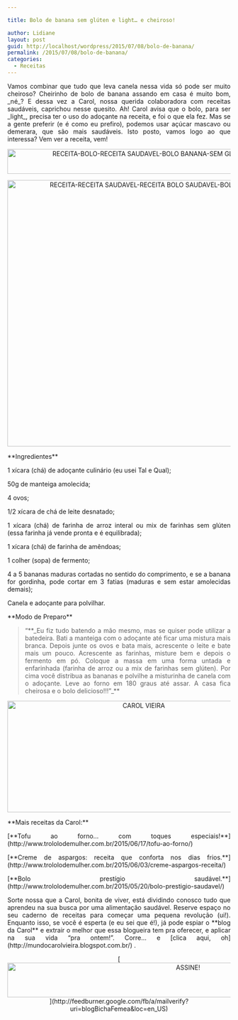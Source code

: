 ```yaml
---

title: Bolo de banana sem glúten e light… e cheiroso!

author: Lidiane
layout: post
guid: http://localhost/wordpress/2015/07/08/bolo-de-banana/
permalink: /2015/07/08/bolo-de-banana/
categories:
  - Receitas
---
```

<p align="justify">
  Vamos combinar que tudo que leva canela nessa vida só pode ser muito cheiroso? Cheirinho de bolo de banana assando em casa é muito bom, _né_? E dessa vez a Carol, nossa querida colaboradora com receitas saudáveis, caprichou nesse quesito. Ah! Carol avisa que o bolo, para ser _light_, precisa ter o uso do adoçante na receita, e foi o que ela fez. Mas se a gente preferir (e é como eu prefiro), podemos usar açúcar mascavo ou demerara, que são mais saudáveis. Isto posto, vamos logo ao que interessa? Vem ver a receita, vem!
</p>

<p align="center">
  <a href="http://www.trololodemulher.com.br/blog/wp-content/uploads/2015/07/RECEITA-BOLO-RECEITA-SAUDAVEL-BOLO-BANANA-SEM-GLUTEN-LIGHT-GLUTEN-FREE3.jpg"><img class="alignnone size-full wp-image-11091" src="http://www.trololodemulher.com.br/blog/wp-content/uploads/2015/07/RECEITA-BOLO-RECEITA-SAUDAVEL-BOLO-BANANA-SEM-GLUTEN-LIGHT-GLUTEN-FREE3.jpg" alt="RECEITA-BOLO-RECEITA SAUDAVEL-BOLO BANANA-SEM GLUTEN-LIGHT-GLUTEN FREE[3]" width="800" height="56" /></a>
</p>

<p align="center">
  <a href="http://www.trololodemulher.com.br/blog/wp-content/uploads/2015/07/RECEITA-RECEITA-SAUDAVEL-RECEITA-BOLO-SAUDAVEL-BOLO-BANANA-BOLO-SEM-GLUTEN.jpg"><img class="alignnone size-full wp-image-11092" src="http://www.trololodemulher.com.br/blog/wp-content/uploads/2015/07/RECEITA-RECEITA-SAUDAVEL-RECEITA-BOLO-SAUDAVEL-BOLO-BANANA-BOLO-SEM-GLUTEN.jpg" alt="RECEITA-RECEITA SAUDAVEL-RECEITA BOLO SAUDAVEL-BOLO BANANA-BOLO SEM GLUTEN" width="800" height="600" /></a>
</p>

<p align="justify">
  **Ingredientes**
</p>

<p align="justify">
  1 xícara (chá) de adoçante culinário (eu usei Tal e Qual);
</p>

<p align="justify">
  50g de manteiga amolecida;
</p>

<p align="justify">
  4 ovos;
</p>

<p align="justify">
  1/2 xícara de chá de leite desnatado;
</p>

<p align="justify">
  1 xícara (chá) de farinha de arroz interal ou mix de farinhas sem glúten (essa farinha já vende pronta e é equilibrada);
</p>

<p align="justify">
  1 xícara (chá) de farinha de amêndoas;
</p>

<p align="justify">
  1 colher (sopa) de fermento;
</p>

<p align="justify">
  4 a 5 bananas maduras cortadas no sentido do comprimento, e se a banana for gordinha, pode cortar em 3 fatias (maduras e sem estar amolecidas demais);
</p>

<p align="justify">
  Canela e adoçante para polvilhar.
</p>

<p align="justify">
  **Modo de Preparo**
</p>

> <p align="justify">
>   “**_Eu fiz tudo batendo a mão mesmo, mas se quiser pode utilizar a batedeira. Bati a manteiga com o adoçante até ficar uma mistura mais branca. Depois junte os ovos e bata mais, acrescente o leite e bate mais um pouco. Acrescente as farinhas, misture bem e depois o fermento em pó. Coloque a massa em uma forma untada e enfarinhada (farinha de arroz ou a mix de farinhas sem glúten). Por cima você distribua as bananas e polvilhe a misturinha de canela com o adoçante. Leve ao forno em 180 graus até assar. A casa fica cheirosa e o bolo delicioso!!!”_**
> </p>

<p align="center">
  <a href="http://www.trololodemulher.com.br/blog/wp-content/uploads/2014/07/CAROL-VIEIRA.png"><img class="alignnone size-full wp-image-10204" src="http://www.trololodemulher.com.br/blog/wp-content/uploads/2014/07/CAROL-VIEIRA.png" alt="CAROL VIEIRA" width="600" height="251" /></a>
</p>

<p align="justify">
  **Mais receitas da Carol:**
</p>

<p align="justify">
  [**Tofu ao forno… com toques especiais!**](http://www.trololodemulher.com.br/2015/06/17/tofu-ao-forno/) 
</p>

<p align="justify">
  [**Creme de aspargos: receita que conforta nos dias frios.**](http://www.trololodemulher.com.br/2015/06/03/creme-aspargos-receita/) 
</p>

<p align="justify">
  [**Bolo prestígio saudável.**](http://www.trololodemulher.com.br/2015/05/20/bolo-prestigio-saudavel/) 
</p>

<p align="justify">
  Sorte nossa que a Carol, bonita de viver, está dividindo conosco tudo que aprendeu na sua busca por uma alimentação saudável. Reserve espaço no seu caderno de receitas para começar uma pequena revolução (ui!). Enquanto isso, se você é esperta (e eu sei que é!), já pode espiar o **blog da Carol** e extrair o melhor que essa blogueira tem pra oferecer, e aplicar na sua vida “pra ontem!”. Corre… e [clica aqui, oh](http://mundocarolvieira.blogspot.com.br/) .
</p>

<p align="center">
  [<img class="alignnone size-full wp-image-10439" src="http://www.trololodemulher.com.br/blog/wp-content/uploads/2014/09/ASSINE.png" alt="ASSINE!" width="800" height="78" />](http://feedburner.google.com/fb/a/mailverify?uri=blogBichaFemea&loc=en_US) 
</p>

<p align="justify">